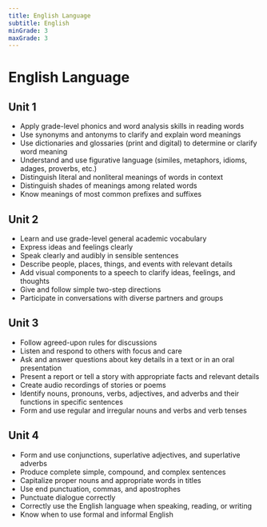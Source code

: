 ```yaml
---
title: English Language
subtitle: English
minGrade: 3
maxGrade: 3
---
```

# English Language


## Unit 1
* Apply grade-level phonics and word analysis skills in reading words
* Use synonyms and antonyms to clarify and explain word meanings
* Use dictionaries and glossaries (print and digital) to determine or clarify word meaning
* Understand and use figurative language (similes, metaphors, idioms, adages, proverbs, etc.)
* Distinguish literal and nonliteral meanings of words in context
* Distinguish shades of meanings among related words
* Know meanings of most common prefixes and suffixes

## Unit 2
* Learn and use grade-level general academic vocabulary
* Express ideas and feelings clearly
* Speak clearly and audibly in sensible sentences
* Describe people, places, things, and events with relevant details
* Add visual components to a speech to clarify ideas, feelings, and thoughts
* Give and follow simple two-step directions
* Participate in conversations with diverse partners and groups

## Unit 3
* Follow agreed-upon rules for discussions
* Listen and respond to others with focus and care
* Ask and answer questions about key details in a text or in an oral presentation
* Present a report or tell a story with appropriate facts and relevant details
* Create audio recordings of stories or poems
* Identify nouns, pronouns, verbs, adjectives, and adverbs and their functions in specific sentences
* Form and use regular and irregular nouns and verbs and verb tenses

## Unit 4
* Form and use conjunctions, superlative adjectives, and superlative adverbs
* Produce complete simple, compound, and complex sentences
* Capitalize proper nouns and appropriate words in titles
* Use end punctuation, commas, and apostrophes
* Punctuate dialogue correctly
* Correctly use the English language when speaking, reading, or writing
* Know when to use formal and informal English